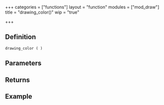 +++
categories = ["functions"]
layout = "function"
modules = ["mod_draw"]
title = "drawing_color()"
wip = "true"

+++

## Definition

    drawing_color ( )

## Parameters

## Returns

## Example

```
```
